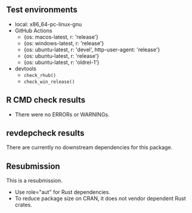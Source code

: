 ## Test environments

- local: x86_64-pc-linux-gnu
- GitHub Actions
  - {os: macos-latest,   r: 'release'}
  - {os: windows-latest, r: 'release'}
  - {os: ubuntu-latest,   r: 'devel', http-user-agent: 'release'}
  - {os: ubuntu-latest,   r: 'release'}
  - {os: ubuntu-latest,   r: 'oldrel-1'}
- devtools
  - `check_rhub()`
  - `check_win_release()`

## R CMD check results

- There were no ERRORs or WARNINGs.

## revdepcheck results

There are currently no downstream dependencies for this package.

## Resubmission

This is a resubmission.

- Use role="aut" for Rust dependencies.
- To reduce package size on CRAN, it does not vendor dependent Rust crates.

